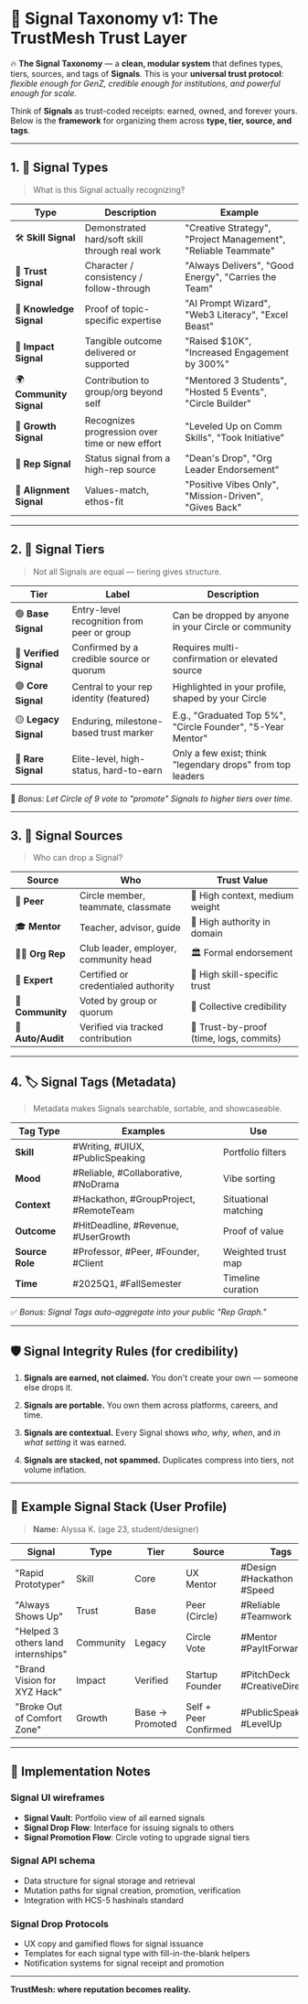# 🧬 Signal Taxonomy v1: The TrustMesh Trust Layer

🔥 **The Signal Taxonomy** — a **clean, modular system** that defines types, tiers, sources, and tags of **Signals**. This is your **universal trust protocol**: *flexible enough for GenZ, credible enough for institutions, and powerful enough for scale.*

Think of **Signals** as trust-coded receipts: earned, owned, and forever yours. Below is the **framework** for organizing them across **type, tier, source, and tags**.

---

## 1. 🧩 **Signal Types**

> What is this Signal actually recognizing?

| Type                    | Description                                    | Example                                                        |
| ----------------------- | ---------------------------------------------- | -------------------------------------------------------------- |
| 🛠️ **Skill Signal**    | Demonstrated hard/soft skill through real work | "Creative Strategy", "Project Management", "Reliable Teammate" |
| 🤝 **Trust Signal**     | Character / consistency / follow-through       | "Always Delivers", "Good Energy", "Carries the Team"           |
| 🧠 **Knowledge Signal** | Proof of topic-specific expertise              | "AI Prompt Wizard", "Web3 Literacy", "Excel Beast"             |
| 🎯 **Impact Signal**    | Tangible outcome delivered or supported        | "Raised $10K", "Increased Engagement by 300%"                  |
| 🌍 **Community Signal** | Contribution to group/org beyond self          | "Mentored 3 Students", "Hosted 5 Events", "Circle Builder"     |
| 🚀 **Growth Signal**    | Recognizes progression over time or new effort | "Leveled Up on Comm Skills", "Took Initiative"                 |
| 👑 **Rep Signal**       | Status signal from a high-rep source           | "Dean's Drop", "Org Leader Endorsement"                        |
| 🧭 **Alignment Signal** | Values-match, ethos-fit                        | "Positive Vibes Only", "Mission-Driven", "Gives Back"          |

---

## 2. 🧱 **Signal Tiers**

> Not all Signals are equal — tiering gives structure.

| Tier                   | Label                                      | Description                                                 |
| ---------------------- | ------------------------------------------ | ----------------------------------------------------------- |
| 🟢 **Base Signal**     | Entry-level recognition from peer or group | Can be dropped by anyone in your Circle or community        |
| 🔵 **Verified Signal** | Confirmed by a credible source or quorum   | Requires multi-confirmation or elevated source              |
| 🟣 **Core Signal**     | Central to your rep identity (featured)    | Highlighted in your profile, shaped by your Circle          |
| 🟡 **Legacy Signal**   | Enduring, milestone-based trust marker     | E.g., "Graduated Top 5%", "Circle Founder", "5-Year Mentor" |
| 🔴 **Rare Signal**     | Elite-level, high-status, hard-to-earn     | Only a few exist; think "legendary drops" from top leaders  |

🧠 *Bonus: Let Circle of 9 vote to "promote" Signals to higher tiers over time.*

---

## 3. 🔗 **Signal Sources**

> Who can drop a Signal?

| Source            | Who                                   | Trust Value                             |
| ----------------- | ------------------------------------- | --------------------------------------- |
| 👥 **Peer**       | Circle member, teammate, classmate    | 💬 High context, medium weight          |
| 🎓 **Mentor**     | Teacher, advisor, guide               | 📘 High authority in domain             |
| 🧑‍💼 **Org Rep** | Club leader, employer, community head | 🏛️ Formal endorsement                  |
| 🧠 **Expert**     | Certified or credentialed authority   | 🎯 High skill-specific trust            |
| 🧊 **Community**  | Voted by group or quorum              | 🤝 Collective credibility               |
| 🤖 **Auto/Audit** | Verified via tracked contribution     | 🧮 Trust-by-proof (time, logs, commits) |

---

## 4. 🏷️ **Signal Tags (Metadata)**

> Metadata makes Signals searchable, sortable, and showcaseable.

| Tag Type        | Examples                               | Use                  |
| --------------- | -------------------------------------- | -------------------- |
| **Skill**       | #Writing, #UIUX, #PublicSpeaking       | Portfolio filters    |
| **Mood**        | #Reliable, #Collaborative, #NoDrama    | Vibe sorting         |
| **Context**     | #Hackathon, #GroupProject, #RemoteTeam | Situational matching |
| **Outcome**     | #HitDeadline, #Revenue, #UserGrowth    | Proof of value       |
| **Source Role** | #Professor, #Peer, #Founder, #Client   | Weighted trust map   |
| **Time**        | #2025Q1, #FallSemester                 | Timeline curation    |

✅ *Bonus: Signal Tags auto-aggregate into your public "Rep Graph."*

---

## 🛡 Signal Integrity Rules (for credibility)

1. **Signals are earned, not claimed.**
   You don't create your own — someone else drops it.

2. **Signals are portable.**
   You own them across platforms, careers, and time.

3. **Signals are contextual.**
   Every Signal shows *who*, *why*, *when*, and *in what setting* it was earned.

4. **Signals are stacked, not spammed.**
   Duplicates compress into tiers, not volume inflation.

---

## 🔮 Example Signal Stack (User Profile)

> **Name:** Alyssa K. (age 23, student/designer)

| Signal                             | Type      | Tier            | Source                | Tags                          |
| ---------------------------------- | --------- | --------------- | --------------------- | ----------------------------- |
| "Rapid Prototyper"                 | Skill     | Core            | UX Mentor             | #Design #Hackathon #Speed     |
| "Always Shows Up"                  | Trust     | Base            | Peer (Circle)         | #Reliable #Teamwork           |
| "Helped 3 others land internships" | Community | Legacy          | Circle Vote           | #Mentor #PayItForward         |
| "Brand Vision for XYZ Hack"        | Impact    | Verified        | Startup Founder       | #PitchDeck #CreativeDirection |
| "Broke Out of Comfort Zone"        | Growth    | Base → Promoted | Self + Peer Confirmed | #PublicSpeaking #LevelUp      |

---

## 🚀 Implementation Notes

### Signal UI wireframes
- **Signal Vault**: Portfolio view of all earned signals
- **Signal Drop Flow**: Interface for issuing signals to others
- **Signal Promotion Flow**: Circle voting to upgrade signal tiers

### Signal API schema
- Data structure for signal storage and retrieval
- Mutation paths for signal creation, promotion, verification
- Integration with HCS-5 hashinals standard

### Signal Drop Protocols
- UX copy and gamified flows for signal issuance
- Templates for each signal type with fill-in-the-blank helpers
- Notification systems for signal receipt and promotion

---

**TrustMesh: where reputation becomes reality.**